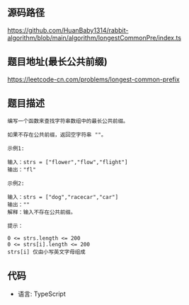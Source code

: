 ## 源码路径

https://github.com/HuanBaby1314/rabbit-algorithm/blob/main/algorithm/longestCommonPre/index.ts

## 题目地址(最长公共前缀)

https://leetcode-cn.com/problems/longest-common-prefix

## 题目描述

```
编写一个函数来查找字符串数组中的最长公共前缀。

如果不存在公共前缀，返回空字符串 ""。

示例1:

输入：strs = ["flower","flow","flight"]
输出："fl"

示例2:

输入：strs = ["dog","racecar","car"]
输出：""
解释：输入不存在公共前缀。

提示：

0 <= strs.length <= 200
0 <= strs[i].length <= 200
strs[i] 仅由小写英文字母组成
```

## 代码

- 语言: TypeScript

```typescript

```
